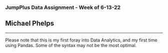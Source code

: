 ### JumpPlus Data Assignment - Week of 6-13-22

## Michael Phelps
---
Please note that this is my first foray into Data Analytics, and my first time using Pandas. Some of the syntax may not be the most optimal.

